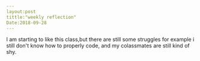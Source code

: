 ```yaml
---
layout:post
tittle:"weekly reflection"
Date:2018-09-28
---
```

I am starting to like this class,but there are still some struggles for example i still don't know how to properly code, and my colassmates are still kind of shy.
